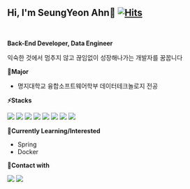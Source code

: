 ## **Hi, I'm SeungYeon Ahn:wave:**  [![Hits](https://hits.seeyoufarm.com/api/count/incr/badge.svg?url=https%3A%2F%2Fgithub.com%2Fxloyeon&count_bg=%2380B5E3&title_bg=%23999999&icon=&icon_color=%23E7E7E7&title=hits&edge_flat=false)](https://github.com/xloyeon)


<br>

**Back-End Developer, Data Engineer**

익숙한 것에서 멈추지 않고 끊임없이 성장해나가는 개발자를 꿈꿉니다



**🔭Major**

- 명지대학교 융합소프트웨어학부 데이터테크놀로지 전공 


**⚡Stacks**


<img src="https://img.shields.io/badge/Python-blue?style=flat-square&logo=Python&logoColor=white"/></a>
<img src="https://img.shields.io/badge/Java-green?style=flat-square&logo=Java&logoColor=white"/></a>
<img src="https://img.shields.io/badge/R-FFD000?style=flat-square&logo=R&logoColor=white"/></a>
<img src="https://img.shields.io/badge/Spring-6DB33F?style=flat-square&logo=Spring&logoColor=white"/>
<img src="https://img.shields.io/badge/Oracle%20SQL-F80000?style=flat&logo=Oracle&logoColor=white" />
<img src="https://img.shields.io/badge/MySQL-4479A1?style=flat&logo=MySQL&logoColor=white" />
<img src="https://img.shields.io/badge/AMAZONAWS-232F3E?style=flat&logo=AmazonAWS&logoColor=white" />
<img src="https://img.shields.io/badge/Spark-E25A1C?style=flat&logo=ApacheSpark&logoColor=white" />


**🌱Currently Learning/Interested**
- Spring
- Docker



**💬Contact with**


<img src="https://img.shields.io/badge/syeon25@mju.ac.kr-F46D01?style=flat-square&logo=Microsoft Outlook&logoColor=white"/></a>
<a href="https://sy-zoze.tistory.com"><img src="https://img.shields.io/badge/Tistory-FF61F6?style=flat-square&logo=FF5722&logoColor=white&link =https://sy-zoze.tistory.com"/></a>






<!--
**xloyeon/xloyeon** is a ✨ _special_ ✨ repository because its `README.md` (this file) appears on your GitHub profile.

Here are some ideas to get you started:

- 🔭 I’m currently working on ...
- 🌱 I’m currently learning ...
- 👯 I’m looking to collaborate on ...
- 🤔 I’m looking for help with ...
- 💬 Ask me about ...
- 📫 How to reach me: ...
- 😄 Pronouns: ...
- ⚡ Fun fact: ...
-->
